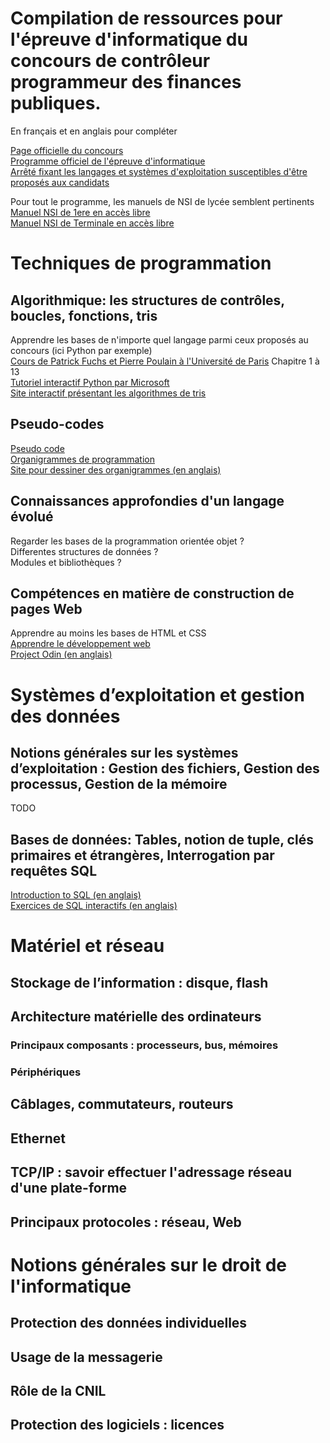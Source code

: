 # Compilation de ressources pour l'épreuve d'informatique du concours de contrôleur programmeur des finances publiques.

En français et en anglais pour compléter

[Page officielle du concours](https://www.economie.gouv.fr/recrutement/controleur-des-finances-publiques-programmeur-externe#)  
[Programme officiel de l'épreuve d'informatique](https://www.economie.gouv.fr/files/files/directions_services/recrutement/DGFiP/recrutement-par-concours/categorie-B_bac/controleur-finances-publiques-programmeur/programme_controleur_programmeur_ext_int.pdf?v=1733331344)  
[Arrêté fixant les langages et systèmes d'exploitation susceptibles d'être proposés aux candidats](https://www.legifrance.gouv.fr/loda/id/JORFTEXT000036252015)

Pour tout le programme, les manuels de NSI de lycée semblent pertinents  
[Manuel NSI de 1ere en accès libre](https://mesmanuels.fr/acces-libre/9782017158370)  
[Manuel NSI de Terminale en accès libre](https://mesmanuels.fr/acces-libre/9782017189992)

# Techniques de programmation

## Algorithmique: les structures de contrôles, boucles, fonctions, tris

Apprendre les bases de n'importe quel langage parmi ceux proposés au concours (ici Python par exemple)  
[Cours de Patrick Fuchs et Pierre Poulain à l'Université de Paris](https://python.sdv.u-paris.fr/) Chapitre 1 à 13  
[Tutoriel interactif Python par Microsoft](https://learn.microsoft.com/fr-fr/training/paths/beginner-python/)  
[Site interactif présentant les algorithmes de tris](http://lwh.free.fr/pages/algo/tri/tri.htm)

## Pseudo-codes

[Pseudo code](https://info.blaisepascal.fr/pseudo-code/)  
[Organigrammes de programmation](https://troumad.developpez.com/C/algorigrammes/)  
[Site pour dessiner des organigrammes (en anglais)](https://app.diagrams.net/)

## Connaissances approfondies d'un langage évolué

Regarder les bases de la programmation orientée objet ?  
Differentes structures de données ?  
Modules et bibliothèques ?

## Compétences en matière de construction de pages Web

Apprendre au moins les bases de HTML et CSS  
[Apprendre le développement web](https://developer.mozilla.org/fr/docs/Learn)  
[Project Odin (en anglais)](https://www.theodinproject.com/)

# Systèmes d’exploitation et gestion des données

## Notions générales sur les systèmes d’exploitation : Gestion des fichiers, Gestion des processus, Gestion de la mémoire

TODO

## Bases de données:  Tables, notion de tuple, clés primaires et étrangères, Interrogation par requêtes SQL

[Introduction to SQL (en anglais)](https://sqlbolt.com/)  
[Exercices de SQL interactifs (en anglais)](https://sqlzoo.net/wiki/SELECT_basics)

# Matériel et réseau

## Stockage de l’information : disque, flash
## Architecture matérielle des ordinateurs
### Principaux composants : processeurs, bus, mémoires
### Périphériques
## Câblages, commutateurs, routeurs
## Ethernet
## TCP/IP : savoir effectuer l'adressage réseau d'une plate-forme
## Principaux protocoles : réseau, Web

# Notions générales sur le droit de l'informatique
## Protection des données individuelles
## Usage de la messagerie
## Rôle de la CNIL
## Protection des logiciels : licences



    
